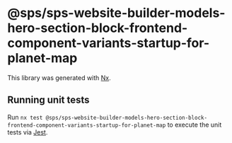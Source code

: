 # @sps/sps-website-builder-models-hero-section-block-frontend-component-variants-startup-for-planet-map

This library was generated with [Nx](https://nx.dev).

## Running unit tests

Run `nx test @sps/sps-website-builder-models-hero-section-block-frontend-component-variants-startup-for-planet-map` to execute the unit tests via [Jest](https://jestjs.io).
